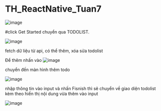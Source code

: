 # TH_ReactNative_Tuan7


![image](https://github.com/tungcutte35/TH_ReactNative_Tuan7/assets/90129081/d2ae31a4-181a-4699-b51c-dbd4ea41110d)

#click Get Started chuyển qua TODOLIST.

![image](https://github.com/tungcutte35/TH_ReactNative_Tuan7/assets/90129081/8217a033-6b57-4e88-9004-7cc4beb0c164)


fetch dữ liệu từ api, có thể thêm, xóa sửa todolist

Để thêm nhấn vào ![image](https://github.com/tungcutte35/TH_ReactNative_Tuan7/assets/90129081/3f1b8c0b-33a9-4531-95ae-d66d3be8e172)

chuyển đến màn hình thêm todo

![image](https://github.com/tungcutte35/TH_ReactNative_Tuan7/assets/90129081/89a0b4d8-058e-432f-a7f2-766088e504e5)

nhập thông tin vào input và nhấn Fisnish thì sẽ chuyển về giao diện todolist kèm theo hiển thị nội dung vừa thêm vào input

![image](https://github.com/tungcutte35/TH_ReactNative_Tuan7/assets/90129081/4402f1da-9472-4309-997c-a0c7eb532ce5)
